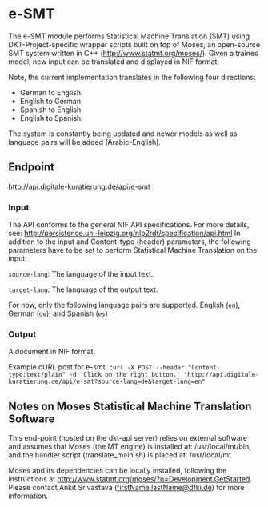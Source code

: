 # e-SMT
The e-SMT module performs Statistical Machine Translation (SMT) using DKT-Project-specific wrapper scripts built on top of Moses, an open-source SMT system written in C++ (http://www.statmt.org/moses/). Given a trained model, new input can be translated and displayed in NIF format.

Note, the current implementation translates in the following four directions: 
* German to English
* English to German
* Spanish to English
* English to Spanish

The system is constantly being updated and newer models as well as language pairs will be added (Arabic-English). 

## Endpoint

http://api.digitale-kuratierung.de/api/e-smt

### Input
The API conforms to the general NIF API specifications. For more details, see:
http://persistence.uni-leipzig.org/nlp2rdf/specification/api.html
In addition to the input and Content-type (header) parameters, the following parameters have to be set to perform Statistical Machine Translation on the input:  

`source-lang`: The language of the input text. 
  
`target-lang`: The language of the output text. 

For now, only the following language pairs are supported. English (`en`), German (`de`), and Spanish (`es`) 


### Output
A document in NIF format.

Example cURL post for e-smt:
`curl -X POST --header "Content-type:text/plain" -d 'Click on the right button.' "http://api.digitale-kuratierung.de/api/e-smt?source-lang=de&target-lang=en"`


## Notes on Moses Statistical Machine Translation Software
This end-point (hosted on the dkt-api server) relies on external software and assumes that Moses (the MT engine) is installed at: /usr/local/mt/bin, and the handler script (translate_main.sh) is placed at: /usr/local/mt

Moses and its dependencies can be locally installed, following the instructions at http://www.statmt.org/moses/?n=Development.GetStarted. Please contact Ankit Srivastava (firstName.lastName@dfki.de) for more information.
